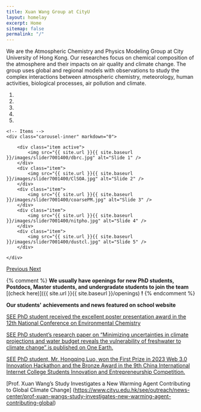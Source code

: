 ```yaml
---
title: Xuan Wang Group at CityU
layout: homelay
excerpt: Home
sitemap: false
permalink: "/"
---
```


We are the Atmospheric Chemistry and Physics Modeling Group at City University of Hong Kong. Our researches focus on chemical composition of the atmosphere and their impacts on air quality and climate change. The group uses global and regional models with observations to study the complex interactions between atmospheric chemistry, meteorology, human activities, biological processes, air pollution and climate. 


<div markdown="0" id="carousel" class="carousel slide" data-ride="carousel" data-interval="5000" data-pause="hover" >
    <!-- Menu -->
    <ol class="carousel-indicators">
        <li data-target="#carousel" data-slide-to="0" class="active"></li>
        <li data-target="#carousel" data-slide-to="1"></li>
        <li data-target="#carousel" data-slide-to="2"></li>
        <li data-target="#carousel" data-slide-to="3"></li>
        <li data-target="#carousel" data-slide-to="4"></li>
    </ol>

    <!-- Items -->
    <div class="carousel-inner" markdown="0">

        <div class="item active">
            <img src="{{ site.url }}{{ site.baseurl }}/images/slider7001400/dbrc.jpg" alt="Slide 1" />
        </div>
        <div class="item">
            <img src="{{ site.url }}{{ site.baseurl }}/images/slider7001400/ClSOA.jpg" alt="Slide 2" />
        </div>
        <div class="item">
            <img src="{{ site.url }}{{ site.baseurl }}/images/slider7001400/coarsePM.jpg" alt="Slide 3" />
        </div>
        <div class="item">
            <img src="{{ site.url }}{{ site.baseurl }}/images/slider7001400/nitpho.jpg" alt="Slide 4" />
        </div>
        <div class="item">
            <img src="{{ site.url }}{{ site.baseurl }}/images/slider7001400/dustcl.jpg" alt="Slide 5" />
        </div>

    </div>
  <a class="left carousel-control" href="#carousel" role="button" data-slide="prev">
    <span class="glyphicon glyphicon-chevron-left" aria-hidden="true"></span>
    <span class="sr-only">Previous</span>
  </a>
  <a class="right carousel-control" href="#carousel" role="button" data-slide="next">
    <span class="glyphicon glyphicon-chevron-right" aria-hidden="true"></span>
    <span class="sr-only">Next</span>
  </a>
</div>

{% comment %}
**We usually have openings for new PhD students, Postdocs, Master students, and undergradate students to join the team** [(check here)]({{ site.url }}{{ site.baseurl }}/openings) **!**
{% endcomment %}

**Our students' achievements and news featured on school website**

[SEE PhD student received the excellent poster presentation award in the 12th National Conference on Environmental Chemistry](https://www.cityu.edu.hk/see/outreach/news-center/see-phd-student-received-excellent-poster-presentation-award-12th-national)

[SEE PhD student’s research paper on “Minimizing uncertainties in climate projections and water budget reveals the vulnerability of freshwater to climate change” is published on One Earth.](https://www.cityu.edu.hk/see/outreach/news-center/see-phd-students-research-paper-minimizing-uncertainties-climate-projections)

[SEE PhD student, Mr. Hongqing Luo, won the First Prize in 2023 Web 3.0 Innovation Hackathon and the Bronze Award in the 9th China International Internet College Students Innovation and Entrepreneurship Competition.](https://www.cityu.edu.hk/see/outreach/news-center/see-phd-student-mr-hongqing-luo-won-first-prize-2023-web-30-innovation)

[Prof. Xuan Wang’s Study Investigates a New Warming Agent Contributing to Global Climate Change] (https://www.cityu.edu.hk/see/outreach/news-center/prof-xuan-wangs-study-investigates-new-warming-agent-contributing-global)
